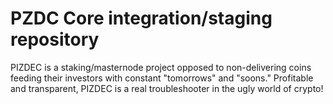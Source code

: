 PZDC Core integration/staging repository
=====================================
PIZDEC is a staking/masternode project opposed to non-delivering coins feeding their investors with constant "tomorrows" and "soons." Profitable and transparent, PIZDEC is a real troubleshooter in the ugly world of crypto!

